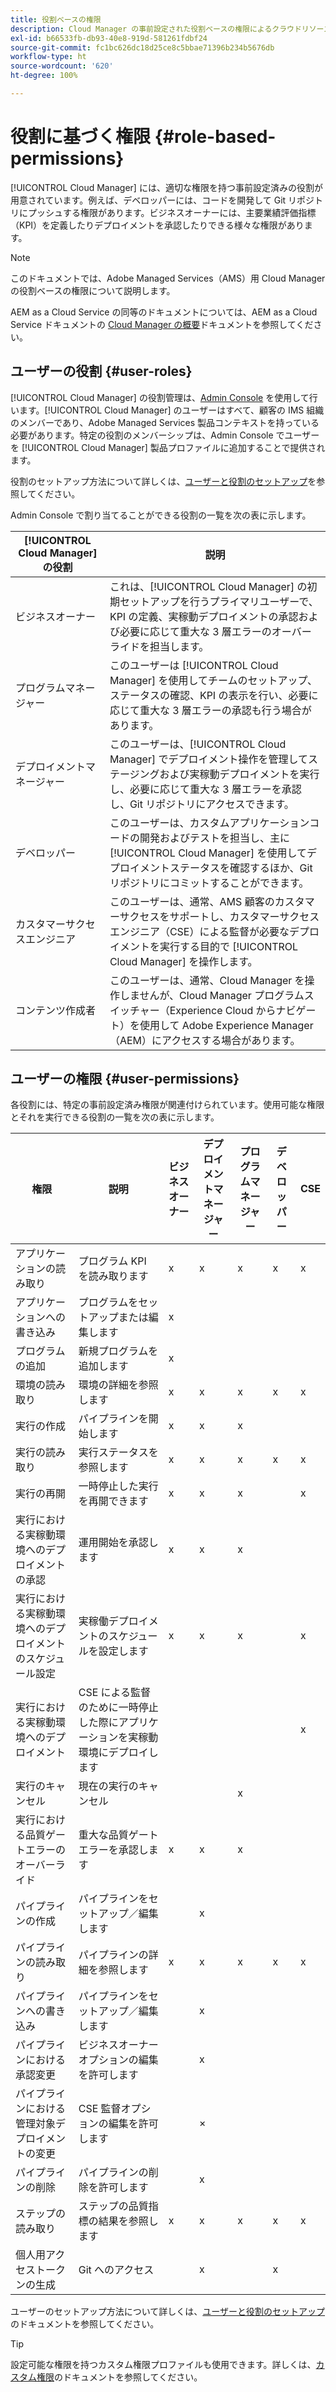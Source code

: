 ```yaml
---
title: 役割ベースの権限
description: Cloud Manager の事前設定された役割ベースの権限によるクラウドリソースへのアクセスの管理について説明します。
exl-id: b66533fb-db93-40e8-919d-581261fdbf24
source-git-commit: fc1bc626dc18d25ce8c5bbae71396b234b5676db
workflow-type: ht
source-wordcount: '620'
ht-degree: 100%

---
```



# 役割に基づく権限 {#role-based-permissions}

[!UICONTROL Cloud Manager] には、適切な権限を持つ事前設定済みの役割が用意されています。例えば、デベロッパーには、コードを開発して Git リポジトリにプッシュする権限があります。ビジネスオーナーには、主要業績評価指標（KPI）を定義したりデプロイメントを承認したりできる様々な権限があります。

>[!NOTE]
>
>このドキュメントでは、Adobe Managed Services（AMS）用 Cloud Manager の役割ベースの権限について説明します。
>
>AEM as a Cloud Service の同等のドキュメントについては、AEM as a Cloud Service ドキュメントの [Cloud Manager の概要](https://experienceleague.adobe.com/docs/experience-manager-cloud-service/content/onboarding/concepts/cloud-manager-introduction.html?lang=ja#role-based-permissions)ドキュメントを参照してください。

## ユーザーの役割 {#user-roles}

[!UICONTROL Cloud Manager] の役割管理は、[Admin Console](https://helpx.adobe.com/jp/enterprise/using/admin-console.html) を使用して行います。[!UICONTROL Cloud Manager] のユーザーはすべて、顧客の IMS 組織のメンバーであり、Adobe Managed Services 製品コンテキストを持っている必要があります。特定の役割のメンバーシップは、Admin Console でユーザーを [!UICONTROL Cloud Manager] 製品プロファイルに追加することで提供されます。

役割のセットアップ方法について詳しくは、[ユーザーと役割のセットアップ](/help/requirements/users-and-roles.md)を参照してください。

Admin Console で割り当てることができる役割の一覧を次の表に示します。

| [!UICONTROL Cloud Manager] の役割 | 説明 |
|---|---|
| ビジネスオーナー | これは、[!UICONTROL Cloud Manager] の初期セットアップを行うプライマリユーザーで、KPI の定義、実稼動デプロイメントの承認および必要に応じて重大な 3 層エラーのオーバーライドを担当します。 |
| プログラムマネージャー | このユーザーは [!UICONTROL Cloud Manager] を使用してチームのセットアップ、ステータスの確認、KPI の表示を行い、必要に応じて重大な 3 層エラーの承認も行う場合があります。 |
| デプロイメントマネージャー | このユーザーは、[!UICONTROL Cloud Manager] でデプロイメント操作を管理してステージングおよび実稼動デプロイメントを実行し、必要に応じて重大な 3 層エラーを承認し、Git リポジトリにアクセスできます。 |
| デベロッパー | このユーザーは、カスタムアプリケーションコードの開発およびテストを担当し、主に [!UICONTROL Cloud Manager] を使用してデプロイメントステータスを確認するほか、Git リポジトリにコミットすることができます。 |
| カスタマーサクセスエンジニア | このユーザーは、通常、AMS 顧客のカスタマーサクセスをサポートし、カスタマーサクセスエンジニア（CSE）による監督が必要なデプロイメントを実行する目的で [!UICONTROL Cloud Manager] を操作します。 |
| コンテンツ作成者 | このユーザーは、通常、Cloud Manager を操作しませんが、Cloud Manager プログラムスイッチャー（Experience Cloud からナビゲート）を使用して Adobe Experience Manager（AEM）にアクセスする場合があります。 |

## ユーザーの権限 {#user-permissions}

各役割には、特定の事前設定済み権限が関連付けられています。使用可能な権限とそれを実行できる役割の一覧を次の表に示します。


| 権限 | 説明 | ビジネスオーナー | デプロイメントマネージャー | プログラムマネージャー | デベロッパー | CSE |
|--- |--- |--- |--- |--- |--- |--- |
| アプリケーションの読み取り | プログラム KPI を読み取ります | x | x | x | x | x |
| アプリケーションへの書き込み | プログラムをセットアップまたは編集します | x |  |  |  |  |
| プログラムの追加 | 新規プログラムを追加します | x |  |  |  |  |
| 環境の読み取り | 環境の詳細を参照します | x | x | x | x | x |
| 実行の作成 | パイプラインを開始します | x | x | x |  |  |
| 実行の読み取り | 実行ステータスを参照します | x | x | x | x | x |
| 実行の再開 | 一時停止した実行を再開できます | x | x | x |  | x |
| 実行における実稼動環境へのデプロイメントの承認 | 運用開始を承認します | x | x | x |  |  |
| 実行における実稼動環境へのデプロイメントのスケジュール設定 | 実稼働デプロイメントのスケジュールを設定します | x | x | x |  | x |
| 実行における実稼動環境へのデプロイメント | CSE による監督のために一時停止した際にアプリケーションを実稼動環境にデプロイします |  |  |  |  | x |
| 実行のキャンセル | 現在の実行のキャンセル |  |  | x |  |  |
| 実行における品質ゲートエラーのオーバーライド | 重大な品質ゲートエラーを承認します | x | x | x |  |  |
| パイプラインの作成 | パイプラインをセットアップ／編集します |  | x |  |  |  |
| パイプラインの読み取り | パイプラインの詳細を参照します | x | x | x | x | x |
| パイプラインへの書き込み | パイプラインをセットアップ／編集します |  | x |  |  |  |
| パイプラインにおける承認変更 | ビジネスオーナーオプションの編集を許可します |  | x |  |  |  |
| パイプラインにおける管理対象デプロイメントの変更 | CSE 監督オプションの編集を許可します |  | × |  |  |  |
| パイプラインの削除 | パイプラインの削除を許可します |  | x |  |  |  |
| ステップの読み取り | ステップの品質指標の結果を参照します | x | x | x | x | x |
| 個人用アクセストークンの生成 | Git へのアクセス |  | x |  | x |  |

ユーザーのセットアップ方法について詳しくは、[ユーザーと役割のセットアップ](/help/requirements/users-and-roles.md)のドキュメントを参照してください。

>[!TIP]
>
>設定可能な権限を持つカスタム権限プロファイルも使用できます。詳しくは、[カスタム権限](/help/using/custom-permissions.md)のドキュメントを参照してください。
